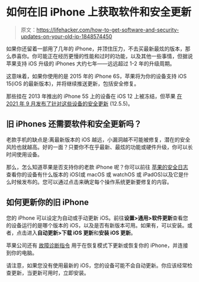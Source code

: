 # 如何在旧 iPhone 上获取软件和安全更新

> 原文：<https://lifehacker.com/how-to-get-software-and-security-updates-on-your-old-ip-1848574450>

如果你还留着一部用了几年的 iPhone，并顶住压力，不去买最新最炫的版本，那么恭喜你。你可能正在经历更慢的性能和过时的功能，以及其他一些事情，但据说苹果支持 iOS 升级的 iPhones 大约七年——远远超过 1-2 年的升级周期。



这意味着，如果你使用的是 2015 年的 iPhone 6S，苹果将为你的设备支持 iOS 15(iOS 的最新版本)，并将继续推送更新，包括安全修复。

那些挂在 2013 年推出的 iPhone 5S 上的设备在 iOS 12 上被冻结，但苹果 [在 2021 年 9 月发布了针对这些设备的安全更新](https://support.apple.com/en-us/HT201222) (12.5.5)。

## 旧 iPhones 还需要软件和安全更新吗？

老款手机的缺点是:离最新版本的 iOS 越远，小漏洞越不可能被修复，潜在的安全风险也就越高。好的一面？只要你不在乎最新、最炫的功能或硬件升级，你可以长时间使用设备。

那么，怎么知道苹果是否支持你的老款 iPhone 呢？你可以前往 [苹果的安全日志](https://support.apple.com/en-us/HT201222) 查看你的设备有什么版本的 iOS(或 macOS 或 watchOS 或 iPadOS)以及它是什么时候发布的。您可以通过点击来确定每个操作系统更新要修复的内容。

## 如何更新你的旧 iPhone

您的 iPhone 可以设定为自动或手动更新 iOS。前往**设置>通用>软件更新**查看您的设备运行的是哪个版本的 iOS，以及是否有新版本可用。如果有，可以安装。或者，点击进入**自动更新>下载 iOS 更新**和**安装 iOS 更新**。

苹果公司还有 [故障诊断指令](https://support.apple.com/en-us/HT201263) 用于在恢复模式下更新或恢复你的 iPhone，并连接到你的电脑。

请注意，如果您没有使用最新的 iOS，您的设备可能不会自动更新。你应该经常检查更新，当更新可用时，立即安装。